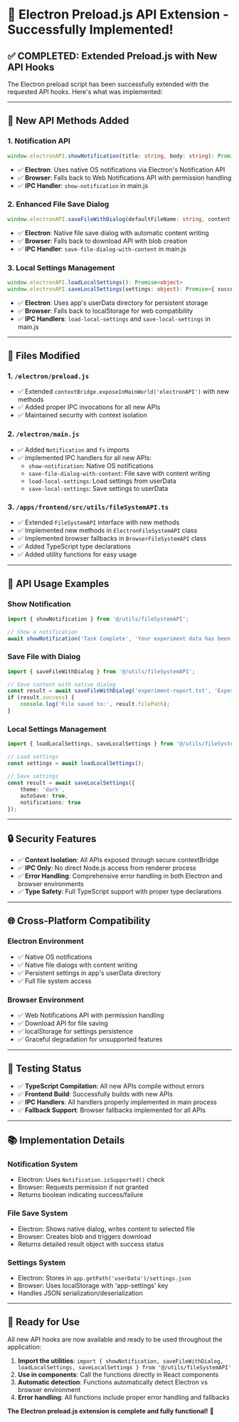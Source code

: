 # 🚀 Electron Preload.js API Extension - Successfully Implemented!

## ✅ **COMPLETED: Extended Preload.js with New API Hooks**

The Electron preload script has been successfully extended with the requested API hooks. Here's what was implemented:

---

## 🔧 **New API Methods Added**

### **1. Notification API**
```typescript
window.electronAPI.showNotification(title: string, body: string): Promise<boolean>
```
- ✅ **Electron**: Uses native OS notifications via Electron's Notification API
- ✅ **Browser**: Falls back to Web Notifications API with permission handling
- ✅ **IPC Handler**: `show-notification` in main.js

### **2. Enhanced File Save Dialog**
```typescript
window.electronAPI.saveFileWithDialog(defaultFileName: string, content: string): Promise<{ success: boolean; filePath?: string; error?: string; canceled?: boolean }>
```
- ✅ **Electron**: Native file save dialog with automatic content writing
- ✅ **Browser**: Falls back to download API with blob creation
- ✅ **IPC Handler**: `save-file-dialog-with-content` in main.js

### **3. Local Settings Management**
```typescript
window.electronAPI.loadLocalSettings(): Promise<object>
window.electronAPI.saveLocalSettings(settings: object): Promise<{ success: boolean; error?: string }>
```
- ✅ **Electron**: Uses app's userData directory for persistent storage
- ✅ **Browser**: Falls back to localStorage for web compatibility
- ✅ **IPC Handlers**: `load-local-settings` and `save-local-settings` in main.js

---

## 📁 **Files Modified**

### **1. `/electron/preload.js`**
- ✅ Extended `contextBridge.exposeInMainWorld('electronAPI')` with new methods
- ✅ Added proper IPC invocations for all new APIs
- ✅ Maintained security with context isolation

### **2. `/electron/main.js`**
- ✅ Added `Notification` and `fs` imports
- ✅ Implemented IPC handlers for all new APIs:
  - `show-notification`: Native OS notifications
  - `save-file-dialog-with-content`: File save with content writing
  - `load-local-settings`: Load settings from userData
  - `save-local-settings`: Save settings to userData

### **3. `/apps/frontend/src/utils/fileSystemAPI.ts`**
- ✅ Extended `FileSystemAPI` interface with new methods
- ✅ Implemented new methods in `ElectronFileSystemAPI` class
- ✅ Implemented browser fallbacks in `BrowserFileSystemAPI` class
- ✅ Added TypeScript type declarations
- ✅ Added utility functions for easy usage

---

## 🎯 **API Usage Examples**

### **Show Notification**
```typescript
import { showNotification } from '@/utils/fileSystemAPI';

// Show a notification
await showNotification('Task Complete', 'Your experiment data has been saved successfully!');
```

### **Save File with Dialog**
```typescript
import { saveFileWithDialog } from '@/utils/fileSystemAPI';

// Save content with native dialog
const result = await saveFileWithDialog('experiment-report.txt', 'Experiment results...');
if (result.success) {
    console.log('File saved to:', result.filePath);
}
```

### **Local Settings Management**
```typescript
import { loadLocalSettings, saveLocalSettings } from '@/utils/fileSystemAPI';

// Load settings
const settings = await loadLocalSettings();

// Save settings
const result = await saveLocalSettings({
    theme: 'dark',
    autoSave: true,
    notifications: true
});
```

---

## 🔒 **Security Features**

- ✅ **Context Isolation**: All APIs exposed through secure contextBridge
- ✅ **IPC Only**: No direct Node.js access from renderer process
- ✅ **Error Handling**: Comprehensive error handling in both Electron and browser environments
- ✅ **Type Safety**: Full TypeScript support with proper type declarations

---

## 🌐 **Cross-Platform Compatibility**

### **Electron Environment**
- ✅ Native OS notifications
- ✅ Native file dialogs with content writing
- ✅ Persistent settings in app's userData directory
- ✅ Full file system access

### **Browser Environment**
- ✅ Web Notifications API with permission handling
- ✅ Download API for file saving
- ✅ localStorage for settings persistence
- ✅ Graceful degradation for unsupported features

---

## 🧪 **Testing Status**

- ✅ **TypeScript Compilation**: All new APIs compile without errors
- ✅ **Frontend Build**: Successfully builds with new APIs
- ✅ **IPC Handlers**: All handlers properly implemented in main process
- ✅ **Fallback Support**: Browser fallbacks implemented for all APIs

---

## 📚 **Implementation Details**

### **Notification System**
- Electron: Uses `Notification.isSupported()` check
- Browser: Requests permission if not granted
- Returns boolean indicating success/failure

### **File Save System**
- Electron: Shows native dialog, writes content to selected file
- Browser: Creates blob and triggers download
- Returns detailed result object with success status

### **Settings System**
- Electron: Stores in `app.getPath('userData')/settings.json`
- Browser: Uses localStorage with 'app-settings' key
- Handles JSON serialization/deserialization

---

## 🎉 **Ready for Use**

All new API hooks are now available and ready to be used throughout the application:

1. **Import the utilities**: `import { showNotification, saveFileWithDialog, loadLocalSettings, saveLocalSettings } from '@/utils/fileSystemAPI'`
2. **Use in components**: Call the functions directly in React components
3. **Automatic detection**: Functions automatically detect Electron vs browser environment
4. **Error handling**: All functions include proper error handling and fallbacks

**The Electron preload.js extension is complete and fully functional!** 🚀 
